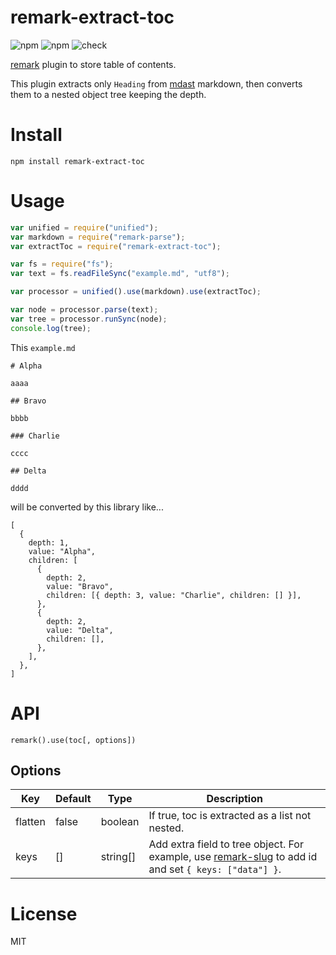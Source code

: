 # remark-extract-toc

![npm](https://img.shields.io/npm/v/remark-extract-toc) ![npm](https://img.shields.io/npm/dw/remark-extract-toc) ![check](https://github.com/inokawa/remark-extract-toc/workflows/check/badge.svg)

[remark](https://github.com/remarkjs/remark) plugin to store table of contents.

This plugin extracts only `Heading` from [mdast](https://github.com/syntax-tree/mdast) markdown, then converts them to a nested object tree keeping the depth.

# Install

```
npm install remark-extract-toc
```

# Usage

```javascript
var unified = require("unified");
var markdown = require("remark-parse");
var extractToc = require("remark-extract-toc");

var fs = require("fs");
var text = fs.readFileSync("example.md", "utf8");

var processor = unified().use(markdown).use(extractToc);

var node = processor.parse(text);
var tree = processor.runSync(node);
console.log(tree);
```

This `example.md`

```
# Alpha

aaaa

## Bravo

bbbb

### Charlie

cccc

## Delta

dddd
```

will be converted by this library like...

```
[
  {
    depth: 1,
    value: "Alpha",
    children: [
      {
        depth: 2,
        value: "Bravo",
        children: [{ depth: 3, value: "Charlie", children: [] }],
      },
      {
        depth: 2,
        value: "Delta",
        children: [],
      },
    ],
  },
]
```

# API

`remark().use(toc[, options])`

## Options

| Key     | Default | Type     | Description                                                                                                                                     |
| ------- | ------- | -------- | ----------------------------------------------------------------------------------------------------------------------------------------------- |
| flatten | false   | boolean  | If true, toc is extracted as a list not nested.                                                                                                 |
| keys    | []      | string[] | Add extra field to tree object. For example, use [remark-slug](https://github.com/remarkjs/remark-slug) to add id and set `{ keys: ["data"] }`. |

# License

MIT
